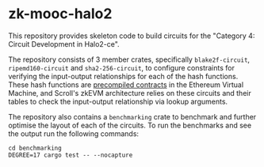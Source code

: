 # zk-mooc-halo2


This repository provides skeleton code to build circuits for the "Category 4: Circuit Development in Halo2-ce".

The repository consists of 3 member crates, specifically `blake2f-circuit`, `ripemd160-circuit` and `sha2-256-circuit`,
to configure constraints for verifying the input-output relationships for each of the hash functions. These hash
functions are [precompiled contracts](https://www.evm.codes/precompiled) in the Ethereum Virtual Machine, and Scroll's
zkEVM architecture relies on these circuits and their tables to check the input-output relationship via lookup arguments.

The repository also contains a `benchmarking` crate to benchmark and further optimise the layout of each of the circuits.
To run the benchmarks and see the output run the following commands:
```
cd benchmarking
DEGREE=17 cargo test -- --nocapture
```


